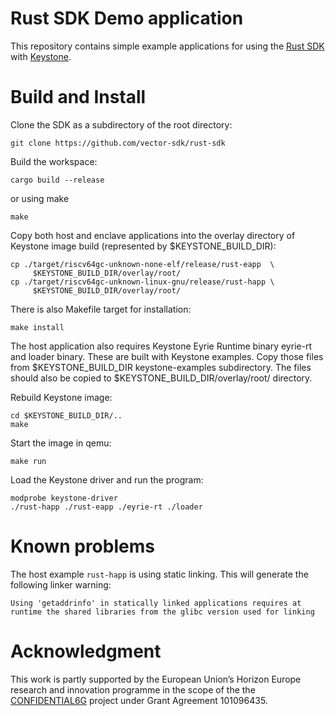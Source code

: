 # Rust SDK Demo application

This repository contains simple example applications for using the
[Rust SDK](https://github.com/vector-sdk/rust-sdk) with
[Keystone](https://keystone-enclave.org/).

# Build and Install

Clone the SDK as a subdirectory of the root directory:

    git clone https://github.com/vector-sdk/rust-sdk

Build the workspace:

    cargo build --release

or using make

    make

Copy both host and enclave applications into the overlay directory of
Keystone image build (represented by $KEYSTONE\_BUILD\_DIR):

    cp ./target/riscv64gc-unknown-none-elf/release/rust-eapp  \
         $KEYSTONE_BUILD_DIR/overlay/root/
    cp ./target/riscv64gc-unknown-linux-gnu/release/rust-happ \
         $KEYSTONE_BUILD_DIR/overlay/root/

There is also Makefile target for installation:

    make install

The host application also requires Keystone Eyrie Runtime binary
eyrie-rt and loader binary. These are built with Keystone examples.
Copy those files from $KEYSTONE\_BUILD\_DIR keystone-examples
subdirectory. The files should also be copied to
$KEYSTONE\_BUILD\_DIR/overlay/root/ directory.

Rebuild Keystone image:

    cd $KEYSTONE_BUILD_DIR/..
    make

Start the image in qemu:

    make run

Load the Keystone driver and run the program:

    modprobe keystone-driver
    ./rust-happ ./rust-eapp ./eyrie-rt ./loader

# Known problems

The host example `rust-happ` is using static linking. This will generate
the following linker warning:

    Using 'getaddrinfo' in statically linked applications requires at
    runtime the shared libraries from the glibc version used for linking

# Acknowledgment

This work is partly supported by the European Union’s Horizon Europe
research and innovation programme in the scope of the the
[CONFIDENTIAL6G](https://confidential6g.eu/) project under Grant
Agreement 101096435.
